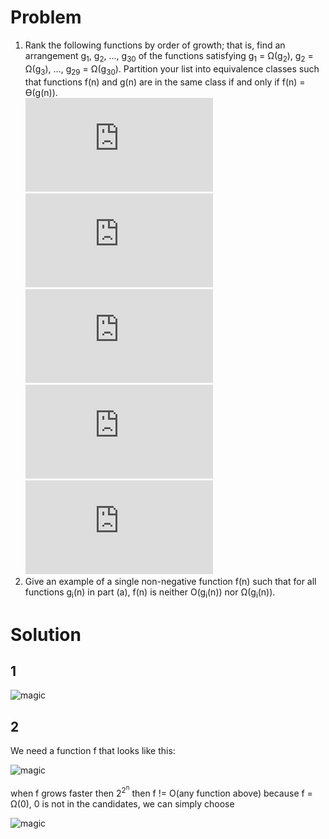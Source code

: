 # Problem

1. Rank the following functions by order of growth; that is, find an arrangement g<sub>1</sub>, g<sub>2</sub>, …, g<sub>30</sub> of the functions satisfying g<sub>1</sub> = Ω(g<sub>2</sub>), g<sub>2</sub> = Ω(g<sub>3</sub>), …, g<sub>29</sub> = Ω(g<sub>30</sub>). Partition your list into equivalence classes such that functions f(n) and g(n) are in the same class if and only if f(n) = Ѳ(g(n)).<br>
![log(log^\*(n)), 2^(log^\*(n)), (sqrt(2))^logn, n^2, n!, (logn)!,](http://latex.codecogs.com/gif.latex?log%28log%5E%2An%29%2C%202%5E%7Blog%5E%2An%7D%2C%20%28%5Csqrt%7B2%7D%29%5E%7Blogn%7D%2C%20n%5E2%2C%20n%21%2C%20%28logn%29%21%2C)<br>
![(3/2)^n, n^3, log^2(n), log(n!), 2^2^n, n^(1/logn),](http://latex.codecogs.com/gif.latex?%28%5Cfrac%7B3%7D%7B2%7D%29%5En%2C%20n%5E3%2C%20log%5E2n%2C%20log%28n%21%29%2C%202%5E%7B2%5En%7D%2C%20n%5E%7B%5Cfrac%7B1%7D%7Blogn%7D%7D%2C)<br>
![ln(ln(n)), log^\*(n), n·2^n, n^loglogn, ln(n), 1](http://latex.codecogs.com/gif.latex?%5Cln%7B%5Cln%7Bn%7D%7D%2C%20log%5E%2An%2C%20n%5Ccdot2%5En%2C%20n%5E%7Bloglogn%7D%2C%20%5Cln%7Bn%7D%2C%201)<br>
![2^logn, (logn)^logn, e^n, 4^logn, (n+1)!, sqrt(logn),](http://latex.codecogs.com/gif.latex?2%5E%7Blogn%7D%2C%20%28logn%29%5E%7Blogn%7D%2C%20e%5En%2C%204%5E%7Blogn%7D%2C%20%28n%2B1%29%21%2C%20%5Csqrt%7Blogn%7D%2C)<br>
![log^\*logn, 2^sqrt(2logn), n, 2^n, nlogn, 2^2^(n+1)](http://latex.codecogs.com/gif.latex?log%5E%2A%28logn%29%2C%202%5E%7B%5Csqrt%7B2logn%7D%7D%2C%20n%2C%202%5En%2C%20nlogn%2C%202%5E%7B2%5E%7Bn%2B1%7D%7D)
2. Give an example of a single non-negative function f(n) such that for all functions g<sub>i</sub>(n) in part (a), f(n) is neither O(g<sub>i</sub>(n)) nor Ω(g<sub>i</sub>(n)).

# Solution

## 1

![magic](https://user-images.githubusercontent.com/17045050/32893693-693d973e-cb15-11e7-9c1e-08b3ee46f478.jpg)

## 2

We need a function f that looks like this:

![magic](https://user-images.githubusercontent.com/17045050/31088353-ed65f7e2-a7d2-11e7-81e0-f3983b7f91b5.png)

when f grows faster then 2<sup>2<sup>n</sup></sup> then f != O(any function above)
because f = Ω(0), 0 is not in the candidates, we can simply choose

![magic](https://user-images.githubusercontent.com/17045050/31088882-c53f99ba-a7d4-11e7-90dc-cad3a0901e7d.png)

